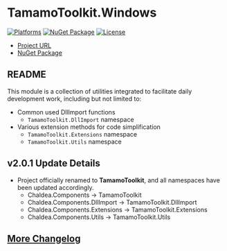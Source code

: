 # TamamoToolkit.Windows

[![Platforms](https://img.shields.io/badge/platform-net6.0--windows_|_net8.0--windows-blue.svg?logo=githubpages)](https://github.com/YukariMikaduki/tamamo-toolkit-windows)
[![NuGet Package](https://img.shields.io/nuget/v/TamamoToolkit.Windows.svg?logo=nuget)](https://www.nuget.org/packages/TamamoToolkit.Windows)
[![License](https://img.shields.io/github/license/YukariMikaduki/tamamo-toolkit-windows.svg?logo=github)](https://github.com/YukariMikaduki/tamamo-toolkit-windows/blob/main/LICENSE)

- [Project URL](https://github.com/YukariMikaduki/tamamo-toolkit-windows)
- [NuGet Package](https://www.nuget.org/packages/TamamoToolkit.Windows)

## README  

This module is a collection of utilities integrated to facilitate daily development work, including but not limited to:
- Common used DllImport functions
	- `TamamoToolkit.DllImport` namespace
- Various extension methods for code simplification
	- `TamamoToolkit.Extensions` namespace
	- `TamamoToolkit.Utils` namespace

## v2.0.1 Update Details

- Project officially renamed to **TamamoToolkit**, and all namespaces have been updated accordingly.	
	- Chaldea.Components -> TamamoToolkit
	- Chaldea.Components.DllImport -> TamamoToolkit.DllImport
	- Chaldea.Components.Extensions -> TamamoToolkit.Extensions
	- Chaldea.Components.Utils -> TamamoToolkit.Utils

## [More Changelog](https://github.com/YukariMikaduki/tamamo-toolkit-windows/blob/main/CHANGELOG.en.md)
